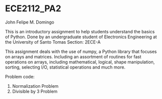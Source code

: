 # ECE2112_PA2
John Felipe M. Domingo

This is an introductory assignment to help students understand the basics of Python.
Done by an undergraduate student of Electronics Engineering at the University of Santo Tomas
Section: 2ECE-A

This assignment deals with the use of numpy, a Python library that focuses on arrays and matrices. 
Including an assortment of routines for fast operations on arrays, including mathematical, 
logical, shape manipulation, sorting, selecting I/O, statistical operations and much more.

Problem code:
1. Normalization Problem
2. Divisible by 3 Problem
